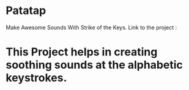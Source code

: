 # Patatap
Make Awesome Sounds With Strike of the Keys. Link to the project :

# This Project helps in creating soothing sounds at the alphabetic keystrokes.
